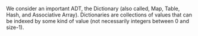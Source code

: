 We consider an important ADT, the Dictionary (also called, Map, Table, 
Hash, and Associative Array).  Dictionaries are collections of values
that can be indexed by some kind of value (not necessarily integers 
between 0 and size-1).
